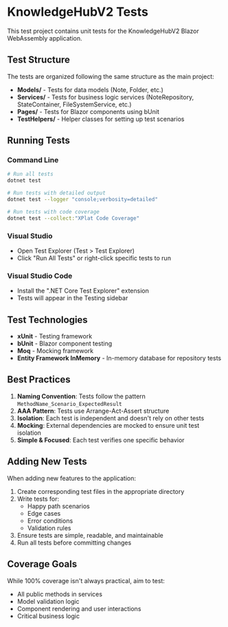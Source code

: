 # KnowledgeHubV2 Tests

This test project contains unit tests for the KnowledgeHubV2 Blazor WebAssembly application.

## Test Structure

The tests are organized following the same structure as the main project:

- **Models/** - Tests for data models (Note, Folder, etc.)
- **Services/** - Tests for business logic services (NoteRepository, StateContainer, FileSystemService, etc.)
- **Pages/** - Tests for Blazor components using bUnit
- **TestHelpers/** - Helper classes for setting up test scenarios

## Running Tests

### Command Line
```bash
# Run all tests
dotnet test

# Run tests with detailed output
dotnet test --logger "console;verbosity=detailed"

# Run tests with code coverage
dotnet test --collect:"XPlat Code Coverage"
```

### Visual Studio
- Open Test Explorer (Test > Test Explorer)
- Click "Run All Tests" or right-click specific tests to run

### Visual Studio Code
- Install the ".NET Core Test Explorer" extension
- Tests will appear in the Testing sidebar

## Test Technologies

- **xUnit** - Testing framework
- **bUnit** - Blazor component testing
- **Moq** - Mocking framework
- **Entity Framework InMemory** - In-memory database for repository tests

## Best Practices

1. **Naming Convention**: Tests follow the pattern `MethodName_Scenario_ExpectedResult`
2. **AAA Pattern**: Tests use Arrange-Act-Assert structure
3. **Isolation**: Each test is independent and doesn't rely on other tests
4. **Mocking**: External dependencies are mocked to ensure unit test isolation
5. **Simple & Focused**: Each test verifies one specific behavior

## Adding New Tests

When adding new features to the application:

1. Create corresponding test files in the appropriate directory
2. Write tests for:
   - Happy path scenarios
   - Edge cases
   - Error conditions
   - Validation rules
3. Ensure tests are simple, readable, and maintainable
4. Run all tests before committing changes

## Coverage Goals

While 100% coverage isn't always practical, aim to test:
- All public methods in services
- Model validation logic
- Component rendering and user interactions
- Critical business logic 